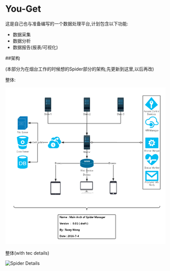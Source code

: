 # You-Get

这是自己也与准备编写的一个数据处理平台,计划包含以下功能:

+ 数据采集
+ 数据分析
+ 数据报告(报表/可视化)

##架构


(本部分为在烟台工作的时候想的Spider部分的架构,先更新到这里,以后再改)

整体:

![Spider总体](./img/1-Arch.png)

整体(with tec details)

![Spider Details](./img/2-Details.png)



